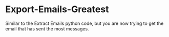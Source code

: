 # Export-Emails-Greatest

Similar to the Extract Emails python code, but you are now trying to get the email that has sent the most messages.
